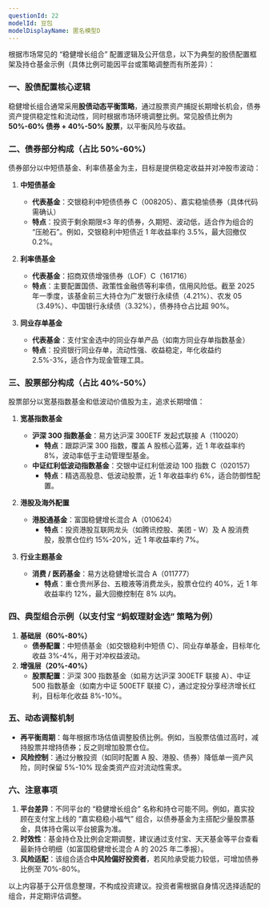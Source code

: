 ```yaml
---
questionId: 22
modelId: 豆包
modelDisplayName: 匿名模型D
---
```

根据市场常见的 “稳健增长组合” 配置逻辑及公开信息，以下为典型的股债配置框架及持仓基金示例（具体比例可能因平台或策略调整而有所差异）：

### 一、股债配置核心逻辑

稳健增长组合通常采用**股债动态平衡策略**，通过股票资产捕捉长期增长机会，债券资产提供稳定性和流动性，同时根据市场环境调整比例。常见股债比例为**50%-60% 债券 + 40%-50% 股票**，以平衡风险与收益。

### 二、债券部分构成（占比 50%-60%）

债券部分以中短债基金、利率债基金为主，目标是提供稳定收益并对冲股市波动：

  

1. **中短债基金**
    
    - **代表基金**：交银稳利中短债债券 C（008205）、嘉实稳愉债券（具体代码需确认）
    - **特点**：投资于剩余期限≤3 年的债券，久期短、波动低，适合作为组合的 “压舱石”。例如，交银稳利中短债近 1 年收益率约 3.5%，最大回撤仅 0.2%。
2. **利率债基金**
    
    - **代表基金**：招商双债增强债券（LOF）C（161716）
    - **特点**：主要配置国债、政策性金融债等利率债，信用风险低。截至 2025 年一季度，该基金前三大持仓为广发银行永续债（4.21%）、农发 05（3.49%）、中国银行永续债（3.32%），债券持仓占比超 90%。
3. **同业存单基金**
    
    - **代表基金**：支付宝金选中的同业存单产品（如南方同业存单指数基金）
    - **特点**：投资银行同业存单，流动性强、收益稳定，年化收益约 2.5%-3%，适合作为现金管理工具。

### 三、股票部分构成（占比 40%-50%）

股票部分以宽基指数基金和低波动价值股为主，追求长期增值：

  

1. **宽基指数基金**
    
    - **沪深 300 指数基金**：易方达沪深 300ETF 发起式联接 A（110020）
        - **特点**：跟踪沪深 300 指数，覆盖 A 股核心蓝筹，近 1 年收益率约 8%，波动率低于主动管理型基金。
    - **中证红利低波动指数基金**：交银中证红利低波动 100 指数 C（020157）
        - **特点**：精选高股息、低波动股票，近 1 年收益率约 6%，适合防御性配置。
2. **港股及海外配置**
    
    - **港股通基金**：富国稳健增长混合 A（010624）
        - **特点**：投资港股互联网龙头（如腾讯控股、美团 - W）及 A 股消费股，股票仓位约 15%-20%，近 1 年收益率约 7%。
3. **行业主题基金**
    
    - **消费 / 医药基金**：易方达稳健增长混合 A（011777）
        - **特点**：重仓贵州茅台、五粮液等消费龙头，股票仓位约 40%，近 1 年收益率约 12%，最大回撤控制在 8% 以内。

### 四、典型组合示例（以支付宝 “蚂蚁理财金选” 策略为例）

1. **基础层（60%-80%）**
    - **债券配置**：中短债基金（如交银稳利中短债 C）、同业存单基金，目标年化收益 3%-4%，用于对冲权益波动。
2. **增强层（20%-40%）**
    - **股票配置**：沪深 300 指数基金（如易方达沪深 300ETF 联接 A）、中证 500 指数基金（如南方中证 500ETF 联接 C），通过定投分享经济增长红利，目标年化收益 8%-10%。

### 五、动态调整机制

- **再平衡周期**：每年根据市场估值调整股债比例。例如，当股票估值过高时，减持股票并增持债券；反之则增加股票仓位。
- **风险控制**：通过分散投资（如同时配置 A 股、港股、债券）降低单一资产风险，同时保留 5%-10% 现金类资产应对流动性需求。

### 六、注意事项

1. **平台差异**：不同平台的 “稳健增长组合” 名称和持仓可能不同。例如，嘉实投顾在支付宝上线的 “嘉实稳稳小福气” 组合，以债券基金为主搭配少量股票基金，具体持仓需以平台披露为准。
2. **时效性**：基金持仓及比例会定期调整，建议通过支付宝、天天基金等平台查看最新持仓明细（如富国稳健增长混合 A 的 2025 年二季报）。
3. **风险适配**：该组合适合**中风险偏好投资者**，若风险承受能力较低，可增加债券比例至 70%-80%。

  

以上内容基于公开信息整理，不构成投资建议。投资者需根据自身情况选择适配的组合，并定期评估调整。